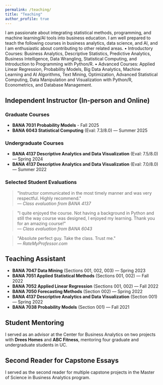 ```yaml
---
permalink: /teaching/
title: "Teaching"
author_profile: true
---
```


I am passionate about integrating statistical methods, programming, and machine learning/AI tools into business education. I am well prepared to teach the following courses in business analytics, data science, and AI, and I am enthusiastic about contributing to other related areas.
•	Introductory Courses: Business Analytics, Descriptive Statistics, Predictive Analytics, Business Intelligence, Data Wrangling, Statistical Computing, and Introduction to Programming with Python/R.
•	Advanced Courses: Applied Linear Regression, Probability Models, Big Data Analytics, Machine Learning and AI Algorithms, Text Mining, Optimization, Advanced Statistical Computing, Data Manipulation and Visualization with Python/R, Econometrics, and Database Management.


## Independent Instructor (In-person and Online)

### Graduate Courses
- **BANA 7031 Probability Models** - Fall 2025
- **BANA 6043 Statistical Computing** (Eval: 7.3/8.0) — Summer 2025

### Undergraduate Courses
- **BANA 4137 Descriptive Analytics and Data Visualization** (Eval: 7.5/8.0) — Spring 2024
- **BANA 4137 Descriptive Analytics and Data Visualization** (Eval: 7.0/8.0) — Summer 2022

### Selected Student Evaluations

> "Instructor communicated in the most timely manner and was very respectful. Highly recommend."  
> — *Class evaluation from BANA 4137*

> "I quite enjoyed the course. Not having a background in Python and still the way course was designed, I enjoyed my learning. Thank you for an amazing course!"  
> — *Class evaluation from BANA 6043*

> "Absolute perfect guy. Take the class. Trust me."  
> — *RateMyProfessor.com*

## Teaching Assistant
- **BANA 7047 Data Mining** (Sections 001, 002, 003) — Spring 2023
- **BANA 7051 Applied Statistical Methods** (Sections 001, 002) — Fall 2022
- **BANA 7052 Applied Linear Regression** (Sections 001, 002) — Fall 2022
- **BANA 7050 Forecasting Methods** (Section 002) — Spring 2022
- **BANA 4137 Descriptive Analytics and Data Visualization** (Section 001) — Spring 2022
- **BANA 7038 Probability Models** (Section 001) — Fall 2021

## Student Mentoring

I served as an advisor at the Center for Business Analytics on two projects with **Drees Homes** and **ABC Fitness**, mentoring four graduate and undergraduate students in UC.

## Second Reader for Capstone Essays

I served as the second reader for multiple capstone projects in the Master of Science in Business Analytics program.
